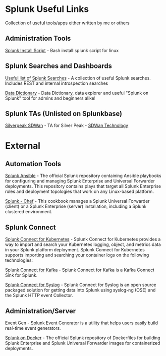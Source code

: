 # Splunk Useful Links
Collection of useful tools/apps either written by me or others


## Administration Tools 
[Splunk Install Script](https://github.com/johnciavarella/splunk_install) - Bash install splunk script for linux

## Splunk Searches and Dashboards 
[Useful list of Splunk Searches](https://github.com/johnciavarella/splunk-searches) - A collection of useful Splunk searches. Includes REST and internal introspection searches 

[Data Dictionary](https://github.com/johnciavarella/splunk-data-dictionary) - Data Dictionary, data explorer and useful "Splunk on Splunk" tool for admins and beginners alike! 

## Splunk TAs (Unlisted on Splunkbase)
[Silverpeak SDWan](https://github.com/johnciavarella/TA_Silverpeak_SDWAN) - TA for Silver Peak - [SDWan Technology](https://www.silver-peak.com/)


# External 

## Automation Tools 

[Splunk Ansible](https://github.com/splunk/splunk-ansible) - The official Splunk repository containing Ansible playbooks for configuring and managing Splunk Enterprise and Universal Forwarder deployments. This repository contains plays that target all Splunk Enterprise roles and deployment topologies that work on any Linux-based platform.

[Splunk - Chef](https://github.com/sous-chefs/chef-splunk) - This cookbook manages a Splunk Universal Forwarder (client) or a Splunk Enterprise (server) installation, including a Splunk clustered environment.

## Splunk Connect 

[Splunk Connect for Kubernetes](https://github.com/splunk/splunk-connect-for-kubernetes) - Splunk Connect for Kubernetes provides a way to import and search your Kubernetes logging, object, and metrics data in your Splunk platform deployment. Splunk Connect for Kubernetes supports importing and searching your container logs on the following technologies:

[Splunk Connect for Kafka](https://github.com/splunk/kafka-connect-splunk) - Splunk Connect for Kafka is a Kafka Connect Sink for Splunk. 

[Splunk Connect for Syslog](https://github.com/splunk/splunk-connect-for-syslog) - Splunk Connect for Syslog is an open source packaged solution for getting data into Splunk using syslog-ng (OSE) and the Splunk HTTP event Collector.

## Administration/Server
[Event Gen](https://github.com/splunk/eventgen) - Splunk Event Generator is a utility that helps users easily build real-time event generators. 

[Splunk on Docker](https://github.com/splunk/docker-splunk) -  The official Splunk repository of Dockerfiles for building Splunk Enterprise and Splunk Universal Forwarder images for containerized deployments.




